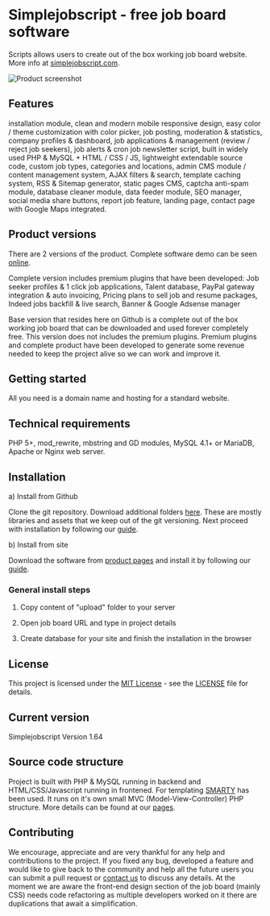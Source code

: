 # Simplejobscript - free job board software

Scripts allows users to create out of the box working job board website. More info at [simplejobscript.com](https://simplejobscript.com).

![Product screenshot](https://simplejobscript.com/wp-content/uploads/free/sjs_screen.png)


## Features

installation module, clean and modern mobile responsive design, easy color / theme customization with color picker, job posting, moderation & statistics, company profiles & dashboard, job applications & management (review / reject job seekers),  job alerts & cron job newsletter script, built in widely used PHP & MySQL + HTML / CSS / JS, lightweight extendable source code, custom job types, categories and locations, admin CMS module / content management system, AJAX filters & search, template caching system, RSS & Sitemap generator, static pages CMS, captcha anti-spam module, database cleaner module, data feeder module, SEO manager, social media share buttons, report job feature,  landing page, contact page with Google Maps integrated.


## Product versions

There are 2 versions of the product. Complete software demo can be seen [online](https://demo.simplejobscript.com/).

Complete version includes premium plugins that have been developed: Job seeker profiles & 1 click job applications, Talent database, PayPal gateway integration & auto invoicing, Pricing plans to sell job and resume packages, Indeed jobs backfill & live search, Banner & Google Adsense manager

Base version that resides here on Github is a complete out of the box working job board that can be downloaded and used forever completely free. This version does not includes the premium plugins. Premium plugins and complete product have been developed to generate some revenue needed to keep the project alive so we can work and improve it.


## Getting started

All you need is a domain name and hosting for a standard website.


## Technical requirements

PHP 5+, mod_rewrite, mbstring and GD modules, MySQL 4.1+ or MariaDB, Apache or Nginx web server.


## Installation

a) Install from Github
	
Clone the git repository. Download additional folders [here](https://simplejobscript.com/wp-content/uploads/free/sjs-git.zip). These are mostly libraries and assets that we keep out of the git versioning. Next proceed with installation by following our [guide](https://simplejobscript.com/docs/installation-guide/).

b) Install from site

Download the software from [product pages](https://simplejobscript.com/downloads/simplejobscript-base/) and install it by following our [guide](https://simplejobscript.com/docs/installation-guide/).


### General install steps

1. Copy content of "upload" folder to your server

2. Open job board URL and type in project details

3. Create database for your site and finish the installation in the browser


## License

This project is licensed under the [MIT License](https://github.com/Microsoft/calculator/blob/master/LICENSE) - see the [LICENSE](LICENSE) file for details.


## Current version

Simplejobscript Version 1.64


## Source code structure

Project is built with PHP & MySQL running in backend and HTML/CSS/Javascript running in frontened. For templating [SMARTY](https://www.smarty.net/) has been used. It runs on it's own small MVC (Model-View-Controller) PHP structure. More details can be found at our [pages](https://simplejobscript.com/code-structure/).


## Contributing

We encourage, appreciate and are very thankful for any help and contributions to the project. If you fixed any bug, developed a feature and would like to give back to the community and help all the future users you can submit a pull request or [contact us](https://simplejobscript.com/contact/) to discuss any details. At the moment we are aware the front-end design section of the job board (mainly CSS) needs code refactoring as multiple developers worked on it there are duplications that await a simplification.
